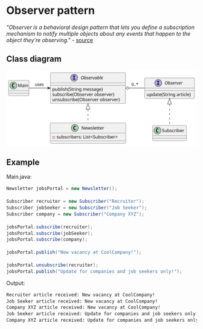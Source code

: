 # Observer pattern

*"Observer is a behavioral design pattern that lets you define a subscription mechanism to notify multiple objects about any events that happen to the object they’re observing."* - [source](https://refactoring.guru/design-patterns/observer)

## Class diagram

![class-diagram](class-diagram.svg)

## Example

Main.java:

```java
Newsletter jobsPortal = new Newsletter();

Subscriber recruiter = new Subscriber("Recruiter");
Subscriber jobSeeker = new Subscriber("Job Seeker");
Subscriber company = new Subscriber("Company XYZ");

jobsPortal.subscribe(recruiter);
jobsPortal.subscribe(jobSeeker);
jobsPortal.subscribe(company);

jobsPortal.publish("New vacancy at CoolCompany!");

jobsPortal.unsubscribe(recruiter);
jobsPortal.publish("Update for companies and job seekers only!");
```
Output:

```bash
Recruiter article received: New vacancy at CoolCompany!
Job Seeker article received: New vacancy at CoolCompany!
Company XYZ article received: New vacancy at CoolCompany!
Job Seeker article received: Update for companies and job seekers only!
Company XYZ article received: Update for companies and job seekers only!
```